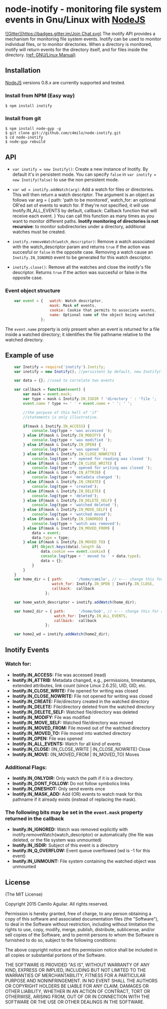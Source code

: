 # node-inotify - monitoring file system events in Gnu/Linux with [NodeJS][nodejs_home]
[![Gitter](https://badges.gitter.im/Join Chat.svg)](https://gitter.im/c4milo/node-inotify?utm_source=badge&utm_medium=badge&utm_campaign=pr-badge&utm_content=badge)
The inotify API provides a mechanism for monitoring file system events.
Inotify can be used to monitor individual files, or to monitor directories.
When a directory is monitored, inotify will return events for the directory
itself, and for files inside the directory. [(ref: GNU/Linux Manual)][inotify.7]

## Installation
[NodeJS][nodejs_dev] versions 0.8.x are currently supported and tested.

### Install from NPM (Easy way)
    $ npm install inotify

### Install from git
    $ npm install node-gyp -g
    $ git clone git://github.com/c4milo/node-inotify.git
    $ cd node-inotify
    $ node-gyp rebuild

## API
  * `var inotify = new Inotify()`: Create a new instance of Inotify. By default it's in persistent mode.
  You can specify `false` in `var inotify = new Inotify(false)` to use the non persistent mode.

  * `var wd = inotify.addWatch(arg)`:  Add a watch for files or directories. This will then return a watch descriptor. The argument is an object as follows
        var arg = { path: 'path to be monitored',
                    watch_for: an optional OR'ed set of events to watch for.
                               If they're not specified, it will use
                               Inotify.IN_ALL_EVENTS by default,
                    callback: Callback function that will receive each event.
        }
You can call this function as many times as you want to monitor different paths.
**Inotify monitoring of directories is not recursive**: to monitor subdirectories
under a directory, additional watches must be created.

  * `inotify.removeWatch(watch_descriptor)`: Remove a watch associated with the watch_descriptor param and returns `true` if the action was succesful or `false` in the opposite case. Removing a watch cause an `Inotify.IN_IGNORED` event to be generated for this watch descriptor.

  * `inotify.close()`: Remove all the watches and close the inotify's file descriptor. Returns `true` if the action was succesful or false in the opposite case.

### Event object structure
```javascript
    var event = {   watch: Watch descriptor,
                    mask: Mask of events,
                    cookie: Cookie that permits to associate events,
                    name: Optional name of the object being watched
                };
```

The `event.name` property is only present when an event is returned for a file inside a
watched directory; it identifies the file pathname relative to the watched
directory.


## Example of use

```javascript
    var Inotify = require('inotify').Inotify;
    var inotify = new Inotify(); //persistent by default, new Inotify(false) //no persistent

    var data = {}; //used to correlate two events

    var callback = function(event) {
        var mask = event.mask;
        var type = mask & Inotify.IN_ISDIR ? 'directory ' : 'file ';
        event.name ? type += ' ' + event.name + ' ': ' ';

        //the porpuse of this hell of 'if'
        //statements is only illustrative.

        if(mask & Inotify.IN_ACCESS) {
            console.log(type + 'was accessed ');
        } else if(mask & Inotify.IN_MODIFY) {
            console.log(type + 'was modified ');
        } else if(mask & Inotify.IN_OPEN) {
            console.log(type + 'was opened ');
        } else if(mask & Inotify.IN_CLOSE_NOWRITE) {
            console.log(type + ' opened for reading was closed ');
        } else if(mask & Inotify.IN_CLOSE_WRITE) {
            console.log(type + ' opened for writing was closed ');
        } else if(mask & Inotify.IN_ATTRIB) {
            console.log(type + 'metadata changed ');
        } else if(mask & Inotify.IN_CREATE) {
            console.log(type + 'created');
        } else if(mask & Inotify.IN_DELETE) {
            console.log(type + 'deleted');
        } else if(mask & Inotify.IN_DELETE_SELF) {
            console.log(type + 'watched deleted ');
        } else if(mask & Inotify.IN_MOVE_SELF) {
            console.log(type + 'watched moved');
        } else if(mask & Inotify.IN_IGNORED) {
            console.log(type + 'watch was removed');
        } else if(mask & Inotify.IN_MOVED_FROM) {
            data = event;
            data.type = type;
        } else if(mask & Inotify.IN_MOVED_TO) {
            if( Object.keys(data).length &&
                data.cookie === event.cookie) {
                console.log(type + ' moved to ' + data.type);
                data = {};
            }
        }
    }
    var home_dir = { path:      '/home/camilo', // <--- change this for a valid directory in your machine.
                     watch_for: Inotify.IN_OPEN | Inotify.IN_CLOSE,
                     callback:  callback
                  };

    var home_watch_descriptor = inotify.addWatch(home_dir);

    var home2_dir = { path:      '/home/bob', // <--- change this for a valid directory in your machine
                      watch_for: Inotify.IN_ALL_EVENTS,
                      callback:  callback
                  };

    var home2_wd = inotify.addWatch(home2_dir);

```

## Inotify Events

### Watch for:
 * **Inotify.IN_ACCESS:** File was accessed (read)
 * **Inotify.IN_ATTRIB:** Metadata changed, e.g., permissions, timestamps, extended attributes, link count (since Linux 2.6.25), UID, GID, etc.
 * **Inotify.IN_CLOSE_WRITE:** File opened for writing was closed
 * **Inotify.IN_CLOSE_NOWRITE:** File not opened for writing was closed
 * **Inotify.IN_CREATE:** File/directory created in the watched directory
 * **Inotify.IN_DELETE:** File/directory deleted from the watched directory
 * **Inotify.IN_DELETE_SELF:** Watched file/directory was deleted
 * **Inotify.IN_MODIFY:** File was modified
 * **Inotify.IN_MOVE_SELF:** Watched file/directory was moved
 * **Inotify.IN_MOVED_FROM:** File moved out of the watched directory
 * **Inotify.IN_MOVED_TO:** File moved into watched directory
 * **Inotify.IN_OPEN:** File was opened
 * **Inotify.IN_ALL_EVENTS:** Watch for all kind of events
 * **Inotify.IN_CLOSE:**  (IN_CLOSE_WRITE | IN_CLOSE_NOWRITE)  Close
 * **Inotify.IN_MOVE:**  (IN_MOVED_FROM | IN_MOVED_TO)  Moves

### Additional Flags:
 * **Inotify.IN_ONLYDIR:** Only watch the path if it is a directory.
 * **Inotify.IN_DONT_FOLLOW:** Do not follow symbolics links
 * **Inotify.IN_ONESHOT:** Only send events once
 * **Inotify.IN_MASK_ADD:** Add (OR) events to watch mask for this pathname if it already exists (instead of replacing the mask).

### The following bits may be set in the `event.mask` property returned in the callback
 * **Inotify.IN_IGNORED:** Watch was removed explicitly with inotify.removeWatch(watch_descriptor) or automatically (the file was deleted, or the file system was unmounted)
 * **Inotify.IN_ISDIR:** Subject of this event is a directory
 * **Inotify.IN_Q_OVERFLOW:** Event queue overflowed (wd is -1 for this event)
 * **Inotify.IN_UNMOUNT:** File system containing the watched object was unmounted



## License
(The MIT License)

Copyright 2015 Camilo Aguilar. All rights reserved.

Permission is hereby granted, free of charge, to any person obtaining a copy
of this software and associated documentation files (the "Software"), to
deal in the Software without restriction, including without limitation the
rights to use, copy, modify, merge, publish, distribute, sublicense, and/or
sell copies of the Software, and to permit persons to whom the Software is
furnished to do so, subject to the following conditions:

The above copyright notice and this permission notice shall be included in
all copies or substantial portions of the Software.

THE SOFTWARE IS PROVIDED "AS IS", WITHOUT WARRANTY OF ANY KIND, EXPRESS OR
IMPLIED, INCLUDING BUT NOT LIMITED TO THE WARRANTIES OF MERCHANTABILITY,
FITNESS FOR A PARTICULAR PURPOSE AND NONINFRINGEMENT. IN NO EVENT SHALL THE
AUTHORS OR COPYRIGHT HOLDERS BE LIABLE FOR ANY CLAIM, DAMAGES OR OTHER
LIABILITY, WHETHER IN AN ACTION OF CONTRACT, TORT OR OTHERWISE, ARISING
FROM, OUT OF OR IN CONNECTION WITH THE SOFTWARE OR THE USE OR OTHER DEALINGS
IN THE SOFTWARE.


[inotify.7]: http://www.kernel.org/doc/man-pages/online/pages/man7/inotify.7.html "http://www.kernel.org/doc/man-pages/online/pages/man7/inotify.7.html"
[nodejs_home]: http://www.nodejs.org
[nodejs_dev]: http://github.com/joyent/node
[code_example]: http://gist.github.com/476119

